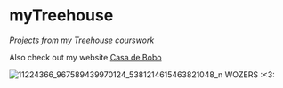 # myTreehouse
*Projects from my Treehouse courswork*

Also check out my website [Casa de Bobo](http://www.casadebobo.com)

![11224366_967589439970124_5381214615463821048_n](https://user-images.githubusercontent.com/8995730/34464233-93fac99e-ee45-11e7-886b-e211f4ed928b.jpg)
WOZERS :<3: